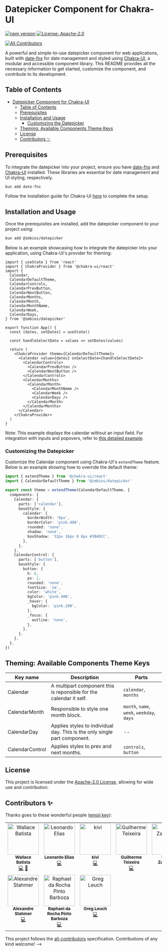 # Datepicker Component for Chakra-UI

[![npm version](https://badge.fury.io/js/%40imbios%2Fdatepicker.svg)](https://badge.fury.io/js/%40imbios%2Fdatepicker)
[![License: Apache-2.0](https://img.shields.io/badge/License-Apache%202.0-blue.svg)](LICENSE)

<!-- ALL-CONTRIBUTORS-BADGE:START - Do not remove or modify this section -->

[![All Contributors](https://img.shields.io/badge/all_contributors-10-orange.svg?style=flat-square)](#contributors-)

<!-- ALL-CONTRIBUTORS-BADGE:END -->

A powerful and simple-to-use datepicker component for web applications, built with [date-fns](https://date-fns.org/) for date management and styled using [Chakra-UI](https://chakra-ui.com/), a modular and accessible component library. This README provides all the necessary information to get started, customize the component, and contribute to its development.

## Table of Contents

- [Datepicker Component for Chakra-UI](#datepicker-component-for-chakra-ui)
  - [Table of Contents](#table-of-contents)
  - [Prerequisites](#prerequisites)
  - [Installation and Usage](#installation-and-usage)
    - [Customizing the Datepicker](#customizing-the-datepicker)
  - [Theming: Available Components Theme Keys](#theming-available-components-theme-keys)
  - [License](#license)
  - [Contributors ✨](#contributors-)

## Prerequisites

To integrate the datepicker into your project, ensure you have [date-fns](https://date-fns.org/) and [Chakra-UI](https://chakra-ui.com/) installed. These libraries are essential for date management and UI styling, respectively.

```bash
bun add date-fns
```

Follow the installation guide for Chakra-UI [here](https://chakra-ui.com/guides/first-steps#framework-guide) to complete the setup.

## Installation and Usage

Once the prerequisites are installed, add the datepicker component to your project using:

```bash
bun add @imbios/datepicker
```

Below is an example showcasing how to integrate the datepicker into your application, using Chakra-UI's provider for theming:

```tsx
import { useState } from 'react'
import { ChakraProvider } from '@chakra-ui/react'
import {
  Calendar,
  CalendarDefaultTheme,
  CalendarControls,
  CalendarPrevButton,
  CalendarNextButton,
  CalendarMonths,
  CalendarMonth,
  CalendarMonthName,
  CalendarWeek,
  CalendarDays,
} from '@imbios/datepicker'

export function App() {
  const [dates, setDates] = useState()

  const handleSelectDate = values => setDates(values)

  return (
    <ChakraProvider theme={CalendarDefaultTheme}>
      <Calendar value={dates} onSelectDate={handleSelectDate}>
        <CalendarControls>
          <CalendarPrevButton />
          <CalendarNextButton />
        </CalendarControls>
        <CalendarMonths>
          <CalendarMonth>
            <CalendarMonthName />
            <CalendarWeek />
            <CalendarDays />
          </CalendarMonth>
        </CalendarMonths>
      </Calendar>
    </ChakraProvider>
  )
}
```

Note: This example displays the calendar without an input field. For integration with inputs and popovers, refer to [this detailed example](https://uselessdev-datepicker.netlify.app/?path=/story/calendar--with-input-popover-start-end-dates).

### Customizing the Datepicker

Customize the Calendar component using Chakra-UI's `extendTheme` feature. Below is an example showing how to override the default theme:

```ts
import { extendTheme } from '@chakra-ui/react'
import { CalendarDefaultTheme } from '@imbios/datepicker'

export const theme = extendTheme(CalendarDefaultTheme, {
  components: {
    Calendar: {
      parts: ['calendar'],
      baseStyle: {
        calendar: {
          borderWidth: '6px',
          borderColor: 'pink.400',
          rounded: 'none',
          shadow: 'none',
          boxShadow: '32px 16px 0 6px #3B4DCC',
        },
      },
    },
    CalendarControl: {
      parts: ['button'],
      baseStyle: {
        button: {
          h: 6,
          px: 2,
          rounded: 'none',
          fontSize: 'sm',
          color: 'white',
          bgColor: 'pink.400',
          _hover: {
            bgColor: 'pink.200',
          },
          _focus: {
            outline: 'none',
          },
        },
      },
    },
  },
})
```

## Theming: Available Components Theme Keys

| Key name        | Description                                                               | Parts                                      |
| --------------- | ------------------------------------------------------------------------- | ------------------------------------------ |
| Calendar        | A multipart component this is reponsible for the calendar it self.        | `calendar`, `months`                       |
| CalendarMonth   | Responsible to style one month block.                                     | `month`, `name`, `week`, `weekday`, `days` |
| CalendarDay     | Applies styles to individual day. This is the only single part component. | --                                         |
| CalendarControl | Applies styles to prev and next months.                                   | `controls`, `button`                       |

## License

This project is licensed under the [Apache-2.0 License](LICENSE), allowing for wide use and contribution.

## Contributors ✨

Thanks goes to these wonderful people ([emoji key](https://allcontributors.org/docs/en/emoji-key)):

<!-- ALL-CONTRIBUTORS-LIST:START - Do not remove or modify this section -->
<!-- prettier-ignore-start -->
<!-- markdownlint-disable -->
<table>
  <tbody>
    <tr>
      <td align="center" valign="top" width="14.28%"><a href="https://iamwallace.dev"><img src="https://avatars.githubusercontent.com/u/6943919?v=4?s=100" width="100px;" alt="Wallace Batista"/><br /><sub><b>Wallace Batista</b></sub></a><br /><a href="https://github.com/uselessdev/datepicker/commits?author=uselessdev" title="Code">💻</a> <a href="#ideas-uselessdev" title="Ideas, Planning, & Feedback">🤔</a></td>
      <td align="center" valign="top" width="14.28%"><a href="http://htttp://www.leonardoelias.me"><img src="https://avatars.githubusercontent.com/u/1995213?v=4?s=100" width="100px;" alt="Leonardo Elias"/><br /><sub><b>Leonardo Elias</b></sub></a><br /><a href="https://github.com/uselessdev/datepicker/commits?author=leonardoelias" title="Code">💻</a></td>
      <td align="center" valign="top" width="14.28%"><a href="https://github.com/kivi"><img src="https://avatars.githubusercontent.com/u/366163?v=4?s=100" width="100px;" alt="kivi"/><br /><sub><b>kivi</b></sub></a><br /><a href="https://github.com/uselessdev/datepicker/commits?author=kivi" title="Code">💻</a></td>
      <td align="center" valign="top" width="14.28%"><a href="http://guiteixeira.dev"><img src="https://avatars.githubusercontent.com/u/24235344?v=4?s=100" width="100px;" alt="Guilherme Teixeira "/><br /><sub><b>Guilherme Teixeira </b></sub></a><br /><a href="https://github.com/uselessdev/datepicker/commits?author=ggteixeira" title="Code">💻</a></td>
      <td align="center" valign="top" width="14.28%"><a href="https://github.com/branislaav"><img src="https://avatars.githubusercontent.com/u/10597602?v=4?s=100" width="100px;" alt="Brano Zavracky"/><br /><sub><b>Brano Zavracky</b></sub></a><br /><a href="https://github.com/uselessdev/datepicker/commits?author=branislaav" title="Code">💻</a></td>
      <td align="center" valign="top" width="14.28%"><a href="https://pixel.is-a.dev"><img src="https://avatars.githubusercontent.com/u/69857856?v=4?s=100" width="100px;" alt="O. Qudah"/><br /><sub><b>O. Qudah</b></sub></a><br /><a href="https://github.com/uselessdev/datepicker/commits?author=BasicPixel" title="Documentation">📖</a></td>
      <td align="center" valign="top" width="14.28%"><a href="https://medium.com/@tomchentw"><img src="https://avatars.githubusercontent.com/u/922234?v=4?s=100" width="100px;" alt="Tom Chen"/><br /><sub><b>Tom Chen</b></sub></a><br /><a href="https://github.com/uselessdev/datepicker/commits?author=tomchentw" title="Documentation">📖</a> <a href="https://github.com/uselessdev/datepicker/commits?author=tomchentw" title="Code">💻</a></td>
    </tr>
    <tr>
      <td align="center" valign="top" width="14.28%"><a href="https://github.com/astahmer"><img src="https://avatars.githubusercontent.com/u/47224540?v=4?s=100" width="100px;" alt="Alexandre Stahmer"/><br /><sub><b>Alexandre Stahmer</b></sub></a><br /><a href="https://github.com/uselessdev/datepicker/commits?author=astahmer" title="Code">💻</a></td>
      <td align="center" valign="top" width="14.28%"><a href="https://github.com/raphaelrochap"><img src="https://avatars.githubusercontent.com/u/21209032?v=4?s=100" width="100px;" alt="Raphael da Rocha Pinto Barboza"/><br /><sub><b>Raphael da Rocha Pinto Barboza</b></sub></a><br /><a href="https://github.com/uselessdev/datepicker/commits?author=raphaelrochap" title="Code">💻</a></td>
      <td align="center" valign="top" width="14.28%"><a href="https://gleu.ch"><img src="https://avatars.githubusercontent.com/u/9039?v=4?s=100" width="100px;" alt="Greg Leuch"/><br /><sub><b>Greg Leuch</b></sub></a><br /><a href="https://github.com/uselessdev/datepicker/commits?author=gleuch" title="Code">💻</a></td>
    </tr>
  </tbody>
</table>

<!-- markdownlint-restore -->
<!-- prettier-ignore-end -->

<!-- ALL-CONTRIBUTORS-LIST:END -->

This project follows the [all-contributors](https://github.com/all-contributors/all-contributors) specification. Contributions of any kind welcome! -->
